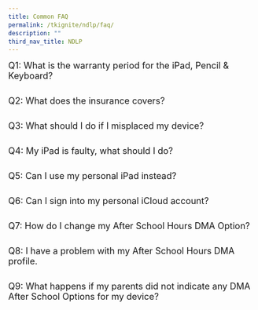 ```yaml
---
title: Common FAQ
permalink: /tkignite/ndlp/faq/
description: ""
third_nav_title: NDLP
---
```

<style>
        .faq-item {
            margin-bottom: 5px;
        }

        .faq-item input {
            position: absolute;
            opacity: 0;
            z-index: -1;
        }

        .faq-item label {
            cursor: pointer;
	          font-size: 18px;
        }

        .faq-answer {
            max-height: 0;
	          font-size: 15px;
            overflow: hidden;
            transition: max-height 0.2s ease-out;
	          color: #e00d11;
        }

        .faq-item input:checked ~ .faq-answer {
            max-height: 100vh;
        }
    </style>
		
<div class="faq-item">
    <input type="checkbox" id="q1">
    <label for="q1">Q1: What is the warranty period for the iPad, Pencil &amp; Keyboard?</label>
    <p class="faq-answer">The iPad, Pencil and Keyboards comes with 3 years warranty and insurance.<br></p>
</div>
<div class="faq-item">
    <input type="checkbox" id="q2">
    <label for="q2">Q2: What does the insurance covers?</label>
    <p class="faq-answer">The insurance covers theft loss and physical damage to device and its accessories. <br></p>
</div>
<div class="faq-item">
    <input type="checkbox" id="q3">
    <label for="q3">Q3: What should I do if I misplaced my device?</label>
	<p class="faq-answer"><u>Within School Premises</u><br>Report the loss immediately to your form teacher or to the General Office.<br><u>Outside of School Premises</u><br>Report the loss to your parents immediately and have your parents make a police report.<br></p>
</div>
<div class="faq-item">
    <input type="checkbox" id="q4">
    <label for="q4">Q4: My iPad is faulty, what should I do?</label>
    <p class="faq-answer">Please visit the ICT personnel to have your device verified, should the device be deem faulty, please visit the following Apple Stores to have the faulty device properly diagnosed and replaced.<br><br><img src="/images/PDLP/About_ipad/FAQ/apple_stores.png" style="width:870px;height:340px;"></p>
</div>
<div class="faq-item">
    <input type="checkbox" id="q5">
    <label for="q5">Q5: Can I use my personal iPad instead?</label>
    <p class="faq-answer">Students are required to use iPads that have Mobile Guardian installed. Any deviation from this requirement may result in disciplinary actions. <br></p>
</div>
<div class="faq-item">
    <input type="checkbox" id="q6">
    <label for="q6">Q6: Can I sign into my personal iCloud account?</label>
    <p class="faq-answer">Yes, students are highly encouraged to do so. It offers a reliable backup solution for their devices. <br></p>
</div>
<div class="faq-item">
    <input type="checkbox" id="q7">
    <label for="q7">Q7: How do I change my After School Hours DMA Option?</label>
    <p class="faq-answer">Please pick up the DMA Options Request form from the General Office, have the form completed with your parents endorsement and return it back to the General Office. Your parents will receive notification via PG (Parent Gateway) once the changes have been implemented. <br></p>
</div>
<div class="faq-item">
    <input type="checkbox" id="q8">
    <label for="q8">Q8: I have a problem with my After School Hours DMA profile.</label>
    <p class="faq-answer">Please drop us an email at <a target="" href="mailto:tkgs@moe.edu.sg">tkgs@moe.edu.sg</a>, please include the following,<br><br>1) Student Name &amp; Class<br>2) Description of probelm<br>3) Screenshots or videos of the problem.<br></p>
</div>
<div class="faq-item">
    <input type="checkbox" id="q9">
    <label for="q9">Q9: What happens if my parents did not indicate any DMA After School Options for my device?</label>
    <p class="faq-answer">The device will be placed in Default Option, much similar to school hours profile. <br></p>
</div>